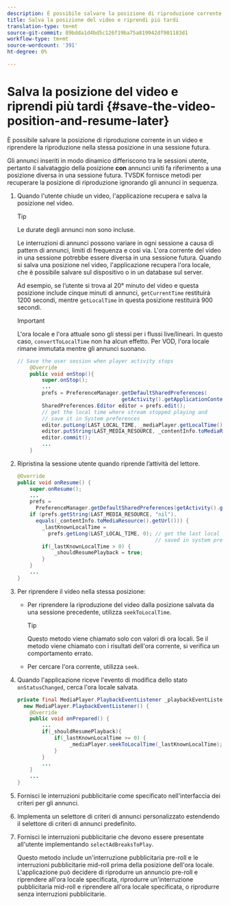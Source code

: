 ```yaml
---
description: È possibile salvare la posizione di riproduzione corrente in un video e riprendere la riproduzione nella stessa posizione in una sessione futura.
title: Salva la posizione del video e riprendi più tardi
translation-type: tm+mt
source-git-commit: 89bdda1d4bd5c126f19ba75a819942df901183d1
workflow-type: tm+mt
source-wordcount: '391'
ht-degree: 0%

---
```



# Salva la posizione del video e riprendi più tardi {#save-the-video-position-and-resume-later}

È possibile salvare la posizione di riproduzione corrente in un video e riprendere la riproduzione nella stessa posizione in una sessione futura.

Gli annunci inseriti in modo dinamico differiscono tra le sessioni utente, pertanto il salvataggio della posizione **con** annunci uniti fa riferimento a una posizione diversa in una sessione futura. TVSDK fornisce metodi per recuperare la posizione di riproduzione ignorando gli annunci in sequenza.

1. Quando l&#39;utente chiude un video, l&#39;applicazione recupera e salva la posizione nel video.

   >[!TIP]
   >
   >Le durate degli annunci non sono incluse.

   Le interruzioni di annunci possono variare in ogni sessione a causa di pattern di annunci, limiti di frequenza e così via. L&#39;ora corrente del video in una sessione potrebbe essere diversa in una sessione futura. Quando si salva una posizione nel video, l&#39;applicazione recupera l&#39;ora locale, che è possibile salvare sul dispositivo o in un database sul server.

   Ad esempio, se l’utente si trova al 20° minuto del video e questa posizione include cinque minuti di annunci, `getCurrentTime` restituirà 1200 secondi, mentre `getLocalTime` in questa posizione restituirà 900 secondi.

   >[!IMPORTANT]
   >
   >L&#39;ora locale e l&#39;ora attuale sono gli stessi per i flussi live/lineari. In questo caso, `convertToLocalTime` non ha alcun effetto. Per VOD, l&#39;ora locale rimane immutata mentre gli annunci suonano.

   ```java
   // Save the user session when player activity stops 
       @Override 
       public void onStop(){ 
           super.onStop(); 
           ... 
           prefs = PreferenceManager.getDefaultSharedPreferences( 
                                     getActivity().getApplicationContext()); 
           SharedPreferences.Editor editor = prefs.edit(); 
           // get the local time where stream stopped playing and  
           // save it in System preferences 
           editor.putLong(LAST_LOCAL_TIME, _mediaPlayer.getLocalTime());  
           editor.putString(LAST_MEDIA_RESOURCE, _contentInfo.toMediaResource().getUrl()); 
           editor.commit(); 
           ... 
       }
   ```

1. Ripristina la sessione utente quando riprende l’attività del lettore.

   ```java
   @Override 
   public void onResume() { 
       super.onResume(); 
       ... 
       prefs =  
         PreferenceManager.getDefaultSharedPreferences(getActivity().getApplicationContext()); 
       if (prefs.getString(LAST_MEDIA_RESOURCE, "nil"). 
         equals(_contentInfo.toMediaResource().getUrl())) { 
           _lastKnownLocalTime =  
             prefs.getLong(LAST_LOCAL_TIME, 0); // get the last local time  
                                                // saved in system preferences 
           if(_lastKnownLocalTime > 0) { 
               _shouldResumePlayback = true; 
           } 
       } 
       ... 
   } 
   ```

1. Per riprendere il video nella stessa posizione:

   * Per riprendere la riproduzione del video dalla posizione salvata da una sessione precedente, utilizza `seekToLocalTime`.

      >[!TIP]
      >
      >Questo metodo viene chiamato solo con valori di ora locali. Se il metodo viene chiamato con i risultati dell&#39;ora corrente, si verifica un comportamento errato.

   * Per cercare l&#39;ora corrente, utilizza `seek`.

1. Quando l&#39;applicazione riceve l&#39;evento di modifica dello stato `onStatusChanged`, cerca l&#39;ora locale salvata.

   ```java
   private final MediaPlayer.PlaybackEventListener _playbackEventListener =  
     new MediaPlayer.PlaybackEventListener() { 
       @Override 
       public void onPrepared() { 
           ... 
           if(_shouldResumePlayback){ 
               if(_lastKnownLocalTime >= 0) { 
                    _mediaPlayer.seekToLocalTime(_lastKnownLocalTime); 
               } 
           } 
           ... 
       } 
       ... 
   }
   ```

1. Fornisci le interruzioni pubblicitarie come specificato nell&#39;interfaccia dei criteri per gli annunci.
1. Implementa un selettore di criteri di annunci personalizzato estendendo il selettore di criteri di annunci predefinito.
1. Fornisci le interruzioni pubblicitarie che devono essere presentate all&#39;utente implementando `selectAdBreaksToPlay`.

   Questo metodo include un&#39;interruzione pubblicitaria pre-roll e le interruzioni pubblicitarie mid-roll prima della posizione dell&#39;ora locale. L&#39;applicazione può decidere di riprodurre un annuncio pre-roll e riprendere all&#39;ora locale specificata, riprodurre un&#39;interruzione pubblicitaria mid-roll e riprendere all&#39;ora locale specificata, o riprodurre senza interruzioni pubblicitarie.